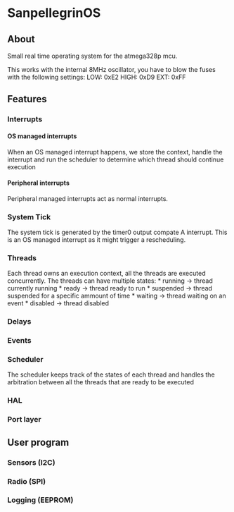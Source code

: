 # SanpellegrinOS

## About

Small real time operating system for the atmega328p mcu.

This works with the internal 8MHz oscillator, you have to blow the fuses with the following settings:
LOW:	0xE2
HIGH:	0xD9
EXT:	0xFF	


## Features

### Interrupts

#### OS managed interrupts
When an OS managed interrupt happens, we store the context, handle the interrupt and run the scheduler to determine which thread should continue execution

#### Peripheral interrupts
Peripheral managed interrupts act as normal interrupts.

### System Tick
The system tick is generated by the timer0 output compate A interrupt. This is an OS managed interrupt as it might trigger a rescheduling.

### Threads
Each thread owns an execution context, all the threads are executed concurrently. The threads can have multiple states:
	* running	-> thread currently running
	* ready		-> thread ready to run
	* suspended -> thread suspended for a specific ammount of time
	* waiting	-> thread waiting on an event
	* disabled	-> thread disabled

### Delays


### Events



### Scheduler

The scheduler keeps track of the states of each thread and handles the arbitration between all the threads that are ready to be executed

### HAL



### Port layer



## User program


### Sensors (I2C)



### Radio (SPI)



### Logging (EEPROM)






